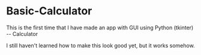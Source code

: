 # Basic-Calculator
This is the first time that I have made an app with GUI using Python (tkinter) -- Calculator

I still haven't learned how to make this look good yet, but it works somehow.
